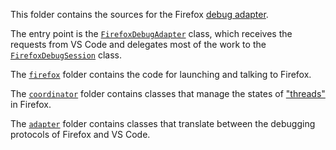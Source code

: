 This folder contains the sources for the Firefox
[debug adapter](https://code.visualstudio.com/api/extension-guides/debugger-extension#debugging-architecture-of-vs-code).

The entry point is the [`FirefoxDebugAdapter`](./firefoxDebugAdapter.ts) class, which receives the
requests from VS Code and delegates most of the work to the [`FirefoxDebugSession`](./firefoxDebugSession.ts) class.

The [`firefox`](./firefox) folder contains the code for launching and talking to Firefox.

The [`coordinator`](./coordinator) folder contains classes that manage the states of
["threads"](https://github.com/mozilla/gecko-dev/blob/master/devtools/docs/backend/protocol.md#interacting-with-thread-like-actors)
in Firefox.

The [`adapter`](./adapter) folder contains classes that translate between the debugging protocols of Firefox and VS Code.
